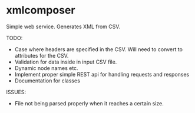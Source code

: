 # xmlcomposer
Simple web service. Generates XML from CSV.

TODO:
- Case where headers are specified in the CSV. Will need to convert to attributes for the CSV.
- Validation for data inside in input CSV file.
- Dynamic node names etc.
- Implement proper simple REST api for handling requests and responses
- Documentation for classes

ISSUES:
- File not being parsed properly when it reaches a certain size.